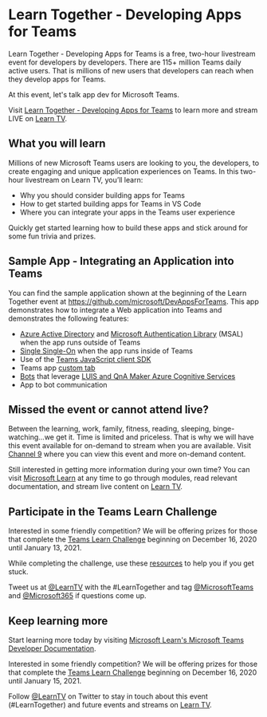 # Learn Together - Developing Apps for Teams

Learn Together - Developing Apps for Teams is a free, two-hour livestream event for developers by developers. There are 115+ million Teams daily active users. That is millions of new users that developers can reach when they develop apps for Teams.

At this event, let's talk app dev for Microsoft Teams. 

Visit [Learn Together - Developing Apps for Teams](http://aka.ms/learntogether) to learn more and stream LIVE on [Learn TV](http://aka.ms/learntv).

## What you will learn

Millions of new Microsoft Teams users are looking to you, the developers, to create engaging and unique application experiences on Teams. In this two-hour livestream on Learn TV, you’ll learn:

- Why you should consider building apps for Teams
- How to get started building apps for Teams in VS Code
- Where you can integrate your apps in the Teams user experience

Quickly get started learning how to build these apps and stick around for some fun trivia and prizes.

## Sample App - Integrating an Application into Teams

You can find the sample application shown at the beginning of the Learn Together event at https://github.com/microsoft/DevAppsForTeams. This app demonstrates how to integrate a Web application into Teams and demonstrates the following features:

- [Azure Active Directory](https://docs.microsoft.com/en-us/azure/active-directory/?WT.mc_id=m365-11189-cxa) and [Microsoft Authentication Library](https://docs.microsoft.com/en-us/azure/active-directory/develop/msal-overview/?WT.mc_id=m365-11189-cxa) (MSAL) when the app runs outside of Teams
- [Single Single-On](https://docs.microsoft.com/en-us/microsoftteams/platform/tabs/how-to/authentication/auth-aad-sso/?WT.mc_id=m365-11189-cxa) when the app runs inside of Teams
- Use of the [Teams JavaScript client SDK](https://docs.microsoft.com/en-us/javascript/api/overview/msteams-client?view=msteams-client-js-latest/?WT.mc_id=m365-11189-cxa)
- Teams app [custom tab](https://docs.microsoft.com/en-us/microsoftteams/platform/tabs/what-are-tabs/?WT.mc_id=m365-11189-cxa)
- [Bots](https://docs.microsoft.com/en-us/microsoftteams/platform/bots/what-are-bots/?WT.mc_id=m365-11189-cxa) that leverage [LUIS and QnA Maker Azure Cognitive Services](https://docs.microsoft.com/en-us/azure/cognitive-services/what-are-cognitive-services#language-apis/?WT.mc_id=m365-11189-cxa)
- App to bot communication

## Missed the event or cannot attend live?

Between the learning, work, family, fitness, reading, sleeping, binge-watching...we get it. Time is limited and priceless. That is why we will have this event available for on-demand to stream when you are available. Visit [Channel 9](https://channel9.msdn.com/Events/Microsoft-Learn/Learn-Together-Developing-Apps-for-Teams/?WT.mc_id=m365-11189-cxa) where you can view this event and more on-demand content. 

Still interested in getting more information during your own time? You can visit [Microsoft Learn](https://docs.microsoft.com/en-us/learn/?WT.mc_id=m365-9410-cxa) at any time to go through modules, read relevant documentation, and stream live content on [Learn TV](http://aka.ms/learntv). 

## Participate in the Teams Learn Challenge

Interested in some friendly competition? We will be offering prizes for those that complete the [Teams Learn Challenge](aka.ms/teamslearnchallenge) beginning on December 16, 2020 until January 13, 2021.

While completing the challenge, use these [resources](https://docs.microsoft.com/en-us/microsoftteams/platform/?WT.mc_id=m365-9410-cxa) to help you if you get stuck.

Tweet us at [@LearnTV](https://twitter.com/LearnTV) with the #LearnTogether and tag [@MicrosoftTeams](https://twitter.com/MicrosoftTeams) and [@Microsoft365](https://twitter.com/Microsoft365) if questions come up.

## Keep learning more

Start learning more today by visiting [Microsoft Learn's Microsoft Teams Developer Documentation](https://docs.microsoft.com/en-us/microsoftteams/platform/?WT.mc_id=m365-9410-cxa). 

Interested in some friendly competition? We will be offering prizes for those that complete the [Teams Learn Challenge](https://aka.ms/teamslearnchallenge) beginning on December 16, 2020 until January 15, 2021.

Follow [@LearnTV](https://twitter.com/LearnTV) on Twitter to stay in touch about this event (#LearnTogether) and future events and streams on [Learn TV](http://aka.ms/learntv).
